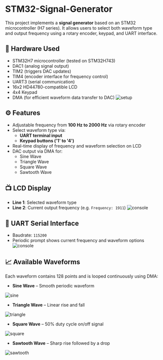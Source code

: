 # STM32-Signal-Generator
This project implements a **signal generator** based on an STM32 microcontroller (H7 series). It allows users to select both waveform type and output frequency using a rotary encoder, keypad, and UART interface.

## 🔧 Hardware Used

- STM32H7 microcontroller (tested on STM32H743)
- DAC1 (analog signal output)
- TIM2 (triggers DAC updates)
- TIM4 (encoder interface for frequency control)
- UART3 (serial communication)
- 16x2 HD44780-compatible LCD
- 4x4 Keypad
- DMA (for efficient waveform data transfer to DAC)
![setup](images/setup.png)

## ⚙️ Features

- Adjustable frequency from **100 Hz to 2000 Hz** via rotary encoder
- Select waveform type via:
  - **UART terminal input**
  - **Keypad buttons ('1' to '4')**
- Real-time display of frequency and waveform selection on LCD
- DAC output via DMA for:
  - Sine Wave
  - Triangle Wave
  - Square Wave
  - Sawtooth Wave

## 📺 LCD Display

- **Line 1**: Selected waveform type
- **Line 2**: Current output frequency (e.g. `Frequency: 1911`)
![console](images/lcd.png)

## 📡 UART Serial Interface

- Baudrate: `115200`
- Periodic prompt shows current frequency and waveform options
![console](images/console.png)

## 📈 Available Waveforms

Each waveform contains 128 points and is looped continuously using DMA:
- **Sine Wave** – Smooth periodic waveform

![sine](images/sine.png)
- **Triangle Wave** – Linear rise and fall

![triangle](images/triangle.png)
- **Square Wave** – 50% duty cycle on/off signal

![square](images/square.png)
- **Sawtooth Wave** – Sharp rise followed by a drop

![sawtooth](images/sawtooth.png)
